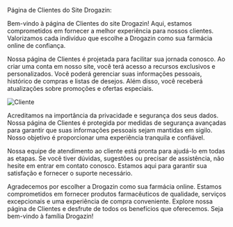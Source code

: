 Página de Clientes do Site Drogazin:

Bem-vindo à página de Clientes do site Drogazin! Aqui, estamos comprometidos em fornecer a melhor experiência para nossos clientes. Valorizamos cada indivíduo que escolhe a Drogazin como sua farmácia online de confiança.

Nossa página de Clientes é projetada para facilitar sua jornada conosco. Ao criar uma conta em nosso site, você terá acesso a recursos exclusivos e personalizados. Você poderá gerenciar suas informações pessoais, histórico de compras e listas de desejos. Além disso, você receberá atualizações sobre promoções e ofertas especiais.

![Cliente](https://github.com/shiinzinho/Repositorio-de-API-do-projeto-Drogazin/assets/140071474/3eac60c1-656c-4861-bedd-27de298a2246)

Acreditamos na importância da privacidade e segurança dos seus dados. Nossa página de Clientes é protegida por medidas de segurança avançadas para garantir que suas informações pessoais sejam mantidas em sigilo. Nosso objetivo é proporcionar uma experiência tranquila e confiável.

Nossa equipe de atendimento ao cliente está pronta para ajudá-lo em todas as etapas. Se você tiver dúvidas, sugestões ou precisar de assistência, não hesite em entrar em contato conosco. Estamos aqui para garantir sua satisfação e fornecer o suporte necessário.

Agradecemos por escolher a Drogazin como sua farmácia online. Estamos comprometidos em fornecer produtos farmacêuticos de qualidade, serviços excepcionais e uma experiência de compra conveniente. Explore nossa página de Clientes e desfrute de todos os benefícios que oferecemos. Seja bem-vindo à família Drogazin!
